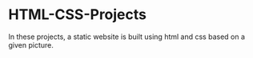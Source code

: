 # HTML-CSS-Projects
In these projects, a static website is built using html and css based on a given picture.
